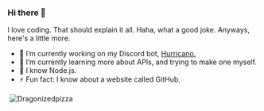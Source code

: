 ### Hi there 👋

I love coding. That should explain it all. Haha, what a good joke. Anyways, here's a little more.

- 🔭 I’m currently working on my Discord bot, [Hurricano.](https://github.com/HurricanoBot/Hurricano)
- 🌱 I’m currently learning more about APIs, and trying to make one myself.
- 💬 I know Node.js.
- ⚡ Fun fact: I know about a website called GitHub.


<p>&nbsp;<img align="center" src="https://github-readme-stats.vercel.app/api?username=Dragonizedpizza&show_icons=true&locale=en" alt="Dragonizedpizza" /></p>

